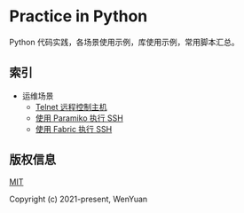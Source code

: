 # Practice in Python

Python 代码实践，各场景使用示例，库使用示例，常用脚本汇总。

## 索引

* 运维场景
  * [Telnet 远程控制主机](/devops-case/telnet_example.py)
  * [使用 Paramiko 执行 SSH](/devops-case/paramiko_example.py)
  * [使用 Fabric 执行 SSH](/devops-case/fabric_example.py)

## 版权信息

[MIT](https://opensource.org/licenses/MIT)

Copyright (c) 2021-present, WenYuan
